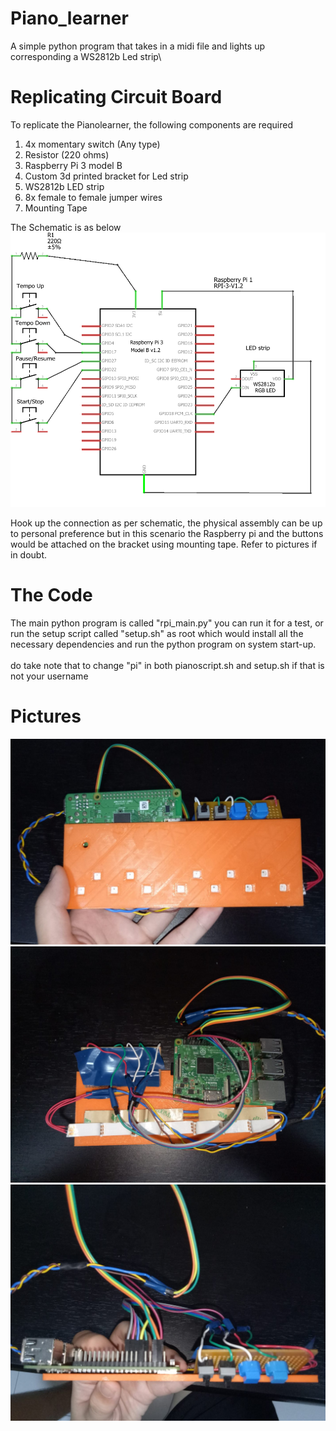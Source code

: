 # Piano_learner
A simple python program that takes in a midi file and lights up corresponding a WS2812b Led strip\
# Replicating Circuit Board
To replicate the Pianolearner, the following components are required

1. 4x momentary switch (Any type)
2. Resistor (220 ohms)
3. Raspberry Pi 3 model B
4. Custom 3d printed bracket for Led strip
5. WS2812b LED strip
6. 8x female to female jumper wires
7. Mounting Tape

The Schematic is as below
![schematic](./Pictures/schematic.png)

Hook up the connection as per schematic, the physical assembly can be up to personal preference but in this scenario the Raspberry pi and the buttons would be attached on the bracket using mounting tape. Refer to pictures if in doubt.

# The Code
The main python program is called "rpi_main.py" you can run it for a test, or run the setup script called "setup.sh" as root which would install all the necessary dependencies and run the python program on system start-up.\
\
do take note that to change "pi" in both pianoscript.sh and setup.sh if that is not your username
# Pictures
![front](./Pictures/front.jpeg)
![back](./Pictures/back.jpeg)
![top](./Pictures/top.jpeg)
